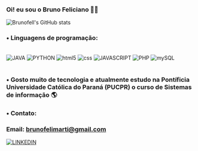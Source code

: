 ### Oi! eu sou o Bruno Feliciano 👨‍💻



![Brunofell's GitHub stats](https://github-readme-stats.vercel.app/api?username=Brunofell&show_icons=true&theme=merko)


### • Linguagens de programação: 

<div style="display: inline_block"><br/>

<img align="center" alt="JAVA" src="https://img.shields.io/badge/Java-ED8B00?style=for-the-badge&logo=openjdk&logoColor=white"/>
<img align="center" alt="PYTHON" src="https://img.shields.io/badge/Python-3776AB?style=for-the-badge&logo=python&logoColor=white"/>
<img align="center" alt="html5" src="https://img.shields.io/badge/HTML5-E34F26?style=for-the-badge&logo=html5&logoColor=white"/>
<img align="center" alt="css" src="https://img.shields.io/badge/CSS3-1572B6?style=for-the-badge&logo=css3&logoColor=white"/>
<img align="center" alt="JAVASCRIPT" src="https://img.shields.io/badge/JavaScript-F7DF1E?style=for-the-badge&logo=javascript&logoColor=black"/>
<img align="center" alt="PHP" src="https://img.shields.io/badge/PHP-777BB4?style=for-the-badge&logo=php&logoColor=white"/>
<img align="center" alt="mySQL" src="https://img.shields.io/badge/MySQL-00000F?style=for-the-badge&logo=mysql&logoColor=white"/>


</div><br/>

### • Gosto muito de tecnologia e atualmente estudo na Pontíficia Universidade Católica do Paraná (PUCPR) o curso de Sistemas de informação 🌎 

### • Contato: 
### Email: brunofelimarti@gmail.com
[![LINKEDIN](https://img.shields.io/badge/LinkedIn-0077B5?style=for-the-badge&logo=linkedin&logoColor=white)](www.linkedin.com/in/bruno-feliciano-martins-863137239)

